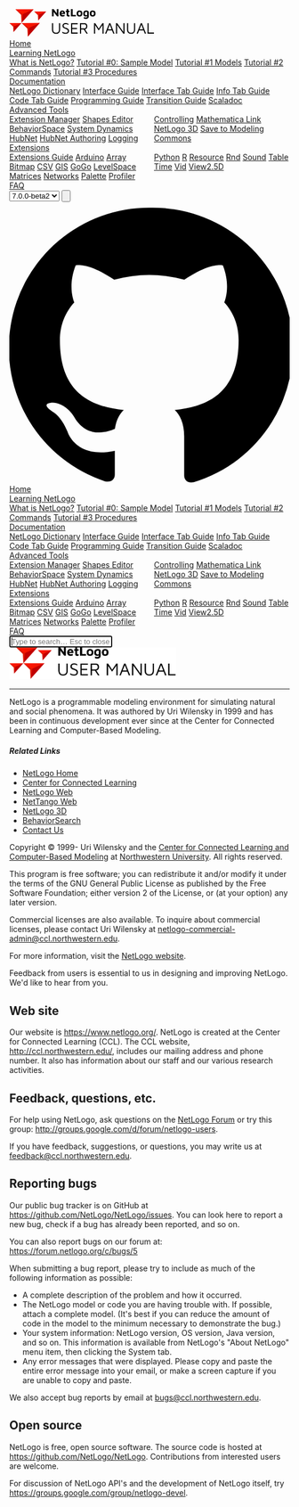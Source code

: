 <!DOCTYPE html>
<html lang="en">
	<head>
		<script src="script.js" type="module"></script>
		<meta charset="UTF-8" />
        <meta http-equiv="Content-Type" content="text/html; charset=UTF-8"/>
        <meta name="viewport" content="width=device-width, initial-scale=1">
		<title>NetLogo 7.0.0-beta2 — User Manual</title>
		<link rel="stylesheet" href="netlogo.css" type="text/css" />
		<link rel="icon" type="image/png" href="favicon/favicon-96x96.png" sizes="96x96" />
		<link rel="icon" type="image/svg+xml" href="favicon/favicon.svg" />
		<link rel="shortcut icon" href="favicon/favicon.ico" />
		<link rel="apple-touch-icon" sizes="180x180" href="favicon/apple-touch-icon.png" />
		<meta name="apple-mobile-web-app-title" content="Docs" />
		<link rel="manifest" href="favicon/site.webmanifest" />
	<body>
	<!------------  NAV  ------------>
<nav class="navbar">
	<input id="menu-toggle" type="checkbox" hidden />
	<div class="navbar__row">
		<div class="navbar__anchor">
			<label class="hamburger" for="menu-toggle"> <span></span><span></span><span></span> </label>
			<a href="/" class="navbar__brand"
				><svg width="261" height="50" viewBox="0 0 261 50" fill="none" xmlns="http://www.w3.org/2000/svg">
					<path
						d="M76.6661 13V-0.340001H79.4261L86.2861 8.9L85.3261 10.9V-0.340001H88.3061V13H85.8661L78.8861 3.88L79.6461 2.42V13H76.6661ZM95.6188 13.3C94.6054 13.3 93.7054 13.0933 92.9188 12.68C92.1454 12.2533 91.5388 11.6533 91.0988 10.88C90.6721 10.0933 90.4588 9.16 90.4588 8.08C90.4588 6.32 90.8921 4.96 91.7588 4C92.6388 3.02667 93.8921 2.54 95.5188 2.54C96.6388 2.54 97.5388 2.78 98.2188 3.26C98.9121 3.74 99.4188 4.44 99.7388 5.36C100.059 6.28 100.212 7.4 100.199 8.72H92.4988L92.1788 6.82H97.7388L97.2988 7.76C97.2854 6.68 97.1321 5.92 96.8388 5.48C96.5454 5.04 96.0654 4.82 95.3988 4.82C95.0254 4.82 94.6854 4.91333 94.3788 5.1C94.0854 5.28667 93.8521 5.6 93.6788 6.04C93.5188 6.46667 93.4388 7.06 93.4388 7.82C93.4388 8.78 93.6654 9.52 94.1188 10.04C94.5854 10.56 95.3254 10.82 96.3388 10.82C96.7121 10.82 97.0788 10.78 97.4388 10.7C97.8121 10.6067 98.1588 10.5 98.4788 10.38C98.7988 10.26 99.0721 10.1533 99.2988 10.06V12.62C98.8188 12.82 98.2788 12.98 97.6788 13.1C97.0921 13.2333 96.4054 13.3 95.6188 13.3ZM106.409 13.4C105.236 13.4 104.363 13.1267 103.789 12.58C103.216 12.02 102.929 11.2333 102.929 10.22V5.16H101.449V2.88H102.929V0.0999992H106.049V2.88H108.269V5.16H106.049V9.84C106.049 10.1867 106.123 10.4467 106.269 10.62C106.416 10.78 106.663 10.86 107.009 10.86C107.209 10.86 107.429 10.82 107.669 10.74C107.909 10.66 108.109 10.56 108.269 10.44V13C107.989 13.1467 107.683 13.2467 107.349 13.3C107.029 13.3667 106.716 13.4 106.409 13.4ZM110.631 13V-0.340001H113.871V10.46H119.671V13H110.631ZM126.185 13.3C124.478 13.3 123.191 12.8467 122.325 11.94C121.471 11.02 121.045 9.67333 121.045 7.9C121.045 5.99333 121.478 4.62667 122.345 3.8C123.225 2.96 124.505 2.54 126.185 2.54C127.318 2.54 128.265 2.73333 129.025 3.12C129.798 3.49333 130.378 4.07333 130.765 4.86C131.165 5.64667 131.365 6.66 131.365 7.9C131.365 9.67333 130.918 11.02 130.025 11.94C129.131 12.8467 127.851 13.3 126.185 13.3ZM126.185 10.92C126.678 10.92 127.085 10.8067 127.405 10.58C127.738 10.34 127.985 10 128.145 9.56C128.318 9.10667 128.405 8.55333 128.405 7.9C128.405 7.15333 128.318 6.56667 128.145 6.14C127.985 5.7 127.738 5.38667 127.405 5.2C127.071 5 126.665 4.9 126.185 4.9C125.678 4.9 125.265 5 124.945 5.2C124.625 5.4 124.385 5.72 124.225 6.16C124.078 6.58667 124.005 7.16667 124.005 7.9C124.005 8.91333 124.178 9.67333 124.525 10.18C124.885 10.6733 125.438 10.92 126.185 10.92ZM137.302 13.3C136.382 13.2467 135.588 13.0333 134.922 12.66C134.268 12.2867 133.755 11.74 133.382 11.02C133.022 10.2867 132.842 9.36667 132.842 8.26C132.842 7.14 132.982 6.21333 133.262 5.48C133.542 4.73333 133.928 4.15333 134.422 3.74C134.928 3.32667 135.535 3.03333 136.242 2.86C136.948 2.68667 137.735 2.6 138.602 2.6C139.442 2.6 140.175 2.70667 140.802 2.92C141.428 3.13333 141.915 3.44 142.262 3.84C142.608 4.24 142.782 4.73333 142.782 5.32V13.12C142.782 13.8267 142.668 14.4467 142.442 14.98C142.215 15.5267 141.875 15.98 141.422 16.34C140.982 16.7133 140.442 16.9933 139.802 17.18C139.175 17.3667 138.448 17.46 137.622 17.46C136.728 17.46 135.962 17.3933 135.322 17.26C134.695 17.14 134.215 16.9867 133.882 16.8V14.18C134.082 14.26 134.375 14.3667 134.762 14.5C135.148 14.6333 135.582 14.74 136.062 14.82C136.542 14.9133 137.022 14.96 137.502 14.96C138.128 14.96 138.608 14.8733 138.942 14.7C139.288 14.5267 139.528 14.2933 139.662 14C139.795 13.7067 139.862 13.3733 139.862 13V11.36L140.442 11.78C140.228 12.0867 139.975 12.3533 139.682 12.58C139.388 12.8067 139.042 12.98 138.642 13.1C138.255 13.2333 137.808 13.3 137.302 13.3ZM138.062 11.06C138.408 11.06 138.728 11.0267 139.022 10.96C139.315 10.88 139.595 10.7667 139.862 10.62V5.98C139.862 5.7 139.782 5.48667 139.622 5.34C139.462 5.19333 139.262 5.09333 139.022 5.04C138.782 4.98667 138.528 4.96 138.262 4.96C137.648 4.96 137.162 5.09333 136.802 5.36C136.455 5.62667 136.202 6 136.042 6.48C135.895 6.94667 135.822 7.48 135.822 8.08C135.822 9 136.028 9.72667 136.442 10.26C136.855 10.7933 137.395 11.06 138.062 11.06ZM149.837 13.3C148.13 13.3 146.844 12.8467 145.977 11.94C145.124 11.02 144.697 9.67333 144.697 7.9C144.697 5.99333 145.13 4.62667 145.997 3.8C146.877 2.96 148.157 2.54 149.837 2.54C150.97 2.54 151.917 2.73333 152.677 3.12C153.45 3.49333 154.03 4.07333 154.417 4.86C154.817 5.64667 155.017 6.66 155.017 7.9C155.017 9.67333 154.57 11.02 153.677 11.94C152.784 12.8467 151.504 13.3 149.837 13.3ZM149.837 10.92C150.33 10.92 150.737 10.8067 151.057 10.58C151.39 10.34 151.637 10 151.797 9.56C151.97 9.10667 152.057 8.55333 152.057 7.9C152.057 7.15333 151.97 6.56667 151.797 6.14C151.637 5.7 151.39 5.38667 151.057 5.2C150.724 5 150.317 4.9 149.837 4.9C149.33 4.9 148.917 5 148.597 5.2C148.277 5.4 148.037 5.72 147.877 6.16C147.73 6.58667 147.657 7.16667 147.657 7.9C147.657 8.91333 147.83 9.67333 148.177 10.18C148.537 10.6733 149.09 10.92 149.837 10.92Z"
						fill="black"
					/>
					<path
						d="M83.9923 44.28C81.6776 44.28 79.8763 43.5987 78.5883 42.236C77.319 40.8733 76.6843 38.9227 76.6843 36.384V25.324H78.7003V36.496C78.7003 38.4933 79.1483 39.9773 80.0443 40.948C80.9403 41.9 82.2563 42.376 83.9923 42.376C85.7283 42.376 87.0536 41.9 87.9683 40.948C88.883 39.9773 89.3403 38.4933 89.3403 36.496V25.324H91.3003V36.384C91.3003 38.0827 91.011 39.52 90.4323 40.696C89.8536 41.872 89.023 42.768 87.9403 43.384C86.8576 43.9813 85.5416 44.28 83.9923 44.28ZM101.083 44.28C100.15 44.28 99.3564 44.2147 98.703 44.084C98.0497 43.9533 97.4617 43.7667 96.939 43.524C96.4163 43.2813 95.847 43.0013 95.231 42.684V40.5C95.8283 41.004 96.631 41.452 97.639 41.844C98.647 42.236 99.823 42.432 101.167 42.432C102.586 42.432 103.612 42.1333 104.247 41.536C104.9 40.92 105.227 40.1453 105.227 39.212C105.227 38.428 105.012 37.8027 104.583 37.336C104.154 36.8507 103.603 36.4587 102.931 36.16C102.259 35.8427 101.55 35.544 100.803 35.264C100.168 35.04 99.5337 34.8067 98.899 34.564C98.283 34.3027 97.723 33.9853 97.219 33.612C96.715 33.22 96.3137 32.7253 96.015 32.128C95.7163 31.512 95.567 30.7467 95.567 29.832C95.567 29.328 95.6603 28.796 95.847 28.236C96.0523 27.676 96.3697 27.1533 96.799 26.668C97.247 26.1827 97.835 25.7907 98.563 25.492C99.3097 25.1933 100.215 25.044 101.279 25.044C102.007 25.044 102.623 25.1 103.127 25.212C103.65 25.3053 104.144 25.4547 104.611 25.66C105.078 25.8467 105.6 26.08 106.179 26.36V28.432C105.694 28.152 105.227 27.9 104.779 27.676C104.35 27.4333 103.864 27.2467 103.323 27.116C102.8 26.9667 102.156 26.892 101.391 26.892C100.476 26.892 99.739 27.0227 99.179 27.284C98.6377 27.5453 98.2363 27.8907 97.975 28.32C97.7323 28.7493 97.611 29.2067 97.611 29.692C97.611 30.4573 97.779 31.064 98.115 31.512C98.4697 31.96 98.955 32.3333 99.571 32.632C100.206 32.912 100.934 33.192 101.755 33.472C102.408 33.696 103.062 33.948 103.715 34.228C104.368 34.4893 104.956 34.8253 105.479 35.236C106.02 35.628 106.45 36.132 106.767 36.748C107.103 37.3453 107.271 38.092 107.271 38.988C107.271 39.828 107.084 40.6587 106.711 41.48C106.338 42.2827 105.703 42.9547 104.807 43.496C103.911 44.0187 102.67 44.28 101.083 44.28ZM111.042 44V25.324H122.83V27.228H113.058V33.668H121.654V35.628H113.058V42.096H122.83V44H111.042ZM127.032 44V25.324H134.704C136.533 25.324 137.905 25.7813 138.82 26.696C139.753 27.6107 140.22 28.964 140.22 30.756C140.22 31.8387 139.996 32.8 139.548 33.64C139.1 34.48 138.474 35.1427 137.672 35.628C136.869 36.1133 135.926 36.356 134.844 36.356L135.684 35.796L141.06 44H138.68L133.136 35.432L134.144 36.468H129.048V44H127.032ZM129.048 34.564H133.78C135.329 34.564 136.449 34.256 137.14 33.64C137.849 33.0053 138.204 32.0907 138.204 30.896C138.204 29.776 137.942 28.8893 137.42 28.236C136.897 27.564 135.917 27.228 134.48 27.228H129.048V34.564ZM152.257 44V25.324H154.441L161.357 35.936L159.985 36.244L167.293 25.324H169.477V44H167.461V27.34H168.357L160.657 38.148L153.545 27.564L154.273 26.528V44H152.257ZM172.141 44L179.589 25.324H181.605L189.025 44H186.869L180.401 27.2L180.821 27.144L174.325 44H172.141ZM175.417 38.176L176.285 36.244H185.441L185.581 38.176H175.417ZM191.674 44V25.324H193.97L205.618 41.76L205.114 42.544V25.324H207.13V44H204.862L192.766 26.948L193.69 26.08V44H191.674ZM218.909 44.28C216.594 44.28 214.793 43.5987 213.505 42.236C212.235 40.8733 211.601 38.9227 211.601 36.384V25.324H213.617V36.496C213.617 38.4933 214.065 39.9773 214.961 40.948C215.857 41.9 217.173 42.376 218.909 42.376C220.645 42.376 221.97 41.9 222.885 40.948C223.799 39.9773 224.257 38.4933 224.257 36.496V25.324H226.217V36.384C226.217 38.0827 225.927 39.52 225.349 40.696C224.77 41.872 223.939 42.768 222.857 43.384C221.774 43.9813 220.458 44.28 218.909 44.28ZM228.887 44L236.335 25.324H238.351L245.771 44H243.615L237.147 27.2L237.567 27.144L231.071 44H228.887ZM232.163 38.176L233.031 36.244H242.187L242.327 38.176H232.163ZM248.419 44V25.324H250.435V42.04H259.983V44H248.419Z"
						fill="black"
					/>
					<g clip-path="url(#clip0_1_80)">
						<g clip-path="url(#paint0_angular_1_80_clip_path)" data-figma-skip-parse="true">
							<g transform="matrix(0.0191234 -0.00861445 0.00861444 0.0191234 24.5732 8.78025)">
								<foreignObject x="-1071.43" y="-1071.43" width="2142.86" height="2142.86"
									><div
										xmlns="http://www.w3.org/1999/xhtml"
										style="
											background: conic-gradient(
												from 90deg,
												rgba(200, 2, 0, 1) 0deg,
												rgba(195, 0, 0, 1) 0.0794891deg,
												rgba(191, 0, 0, 1) 116.448deg,
												rgba(223, 24, 0, 1) 127.48deg,
												rgba(223, 24, 0, 1) 235.378deg,
												rgba(255, 22, 0, 1) 240.998deg,
												rgba(243, 21, 0, 1) 359.438deg,
												rgba(200, 2, 0, 1) 360deg
											);
											height: 100%;
											width: 100%;
											opacity: 1;
										"
									></div
								></foreignObject>
							</g>
						</g>
						<path
							d="M43.6966 0.165806L10.8397 0.178574L21.1584 10.3186L21.9154 24.7658L43.6966 0.165806Z"
							data-figma-gradient-fill="{&#34;type&#34;:&#34;GRADIENT_ANGULAR&#34;,&#34;stops&#34;:[{&#34;color&#34;:{&#34;r&#34;:0.76470589637756348,&#34;g&#34;:0.0,&#34;b&#34;:0.0,&#34;a&#34;:1.0},&#34;position&#34;:0.00022080302005633712},{&#34;color&#34;:{&#34;r&#34;:0.75082629919052124,&#34;g&#34;:0.0,&#34;b&#34;:0.0,&#34;a&#34;:1.0},&#34;position&#34;:0.32346612215042114},{&#34;color&#34;:{&#34;r&#34;:0.87450981140136719,&#34;g&#34;:0.094117648899555206,&#34;b&#34;:0.0,&#34;a&#34;:1.0},&#34;position&#34;:0.35411190986633301},{&#34;color&#34;:{&#34;r&#34;:0.87450981140136719,&#34;g&#34;:0.094117648899555206,&#34;b&#34;:0.0,&#34;a&#34;:1.0},&#34;position&#34;:0.65382820367813110},{&#34;color&#34;:{&#34;r&#34;:1.0,&#34;g&#34;:0.086419761180877686,&#34;b&#34;:0.0,&#34;a&#34;:1.0},&#34;position&#34;:0.66943931579589844},{&#34;color&#34;:{&#34;r&#34;:0.95294117927551270,&#34;g&#34;:0.082352943718433380,&#34;b&#34;:0.0,&#34;a&#34;:1.0},&#34;position&#34;:0.99844002723693848}],&#34;stopsVar&#34;:[{&#34;color&#34;:{&#34;r&#34;:0.76470589637756348,&#34;g&#34;:0.0,&#34;b&#34;:0.0,&#34;a&#34;:1.0},&#34;position&#34;:0.00022080302005633712},{&#34;color&#34;:{&#34;r&#34;:0.75082629919052124,&#34;g&#34;:0.0,&#34;b&#34;:0.0,&#34;a&#34;:1.0},&#34;position&#34;:0.32346612215042114},{&#34;color&#34;:{&#34;r&#34;:0.87450981140136719,&#34;g&#34;:0.094117648899555206,&#34;b&#34;:0.0,&#34;a&#34;:1.0},&#34;position&#34;:0.35411190986633301},{&#34;color&#34;:{&#34;r&#34;:0.87450981140136719,&#34;g&#34;:0.094117648899555206,&#34;b&#34;:0.0,&#34;a&#34;:1.0},&#34;position&#34;:0.65382820367813110},{&#34;color&#34;:{&#34;r&#34;:1.0,&#34;g&#34;:0.086419761180877686,&#34;b&#34;:0.0,&#34;a&#34;:1.0},&#34;position&#34;:0.66943931579589844},{&#34;color&#34;:{&#34;r&#34;:0.95294117927551270,&#34;g&#34;:0.082352943718433380,&#34;b&#34;:0.0,&#34;a&#34;:1.0},&#34;position&#34;:0.99844002723693848}],&#34;transform&#34;:{&#34;m00&#34;:38.246723175048828,&#34;m01&#34;:17.228889465332031,&#34;m02&#34;:-3.1645612716674805,&#34;m10&#34;:-17.228891372680664,&#34;m11&#34;:38.246719360351562,&#34;m12&#34;:-1.7286592721939087},&#34;opacity&#34;:1.0,&#34;blendMode&#34;:&#34;NORMAL&#34;,&#34;visible&#34;:true}"
						/>
					</g>
					<g clip-path="url(#clip1_1_80)">
						<g clip-path="url(#paint1_angular_1_80_clip_path)" data-figma-skip-parse="true">
							<g transform="matrix(0.0191234 -0.00861445 0.00861444 0.0191234 35.8408 33.4802)">
								<foreignObject x="-1071.43" y="-1071.43" width="2142.86" height="2142.86"
									><div
										xmlns="http://www.w3.org/1999/xhtml"
										style="
											background: conic-gradient(
												from 90deg,
												rgba(200, 2, 0, 1) 0deg,
												rgba(195, 0, 0, 1) 0.0794891deg,
												rgba(191, 0, 0, 1) 116.448deg,
												rgba(223, 24, 0, 1) 127.48deg,
												rgba(223, 24, 0, 1) 235.378deg,
												rgba(255, 22, 0, 1) 240.998deg,
												rgba(243, 21, 0, 1) 359.438deg,
												rgba(200, 2, 0, 1) 360deg
											);
											height: 100%;
											width: 100%;
											opacity: 1;
										"
									></div
								></foreignObject>
							</g>
						</g>
						<path
							d="M54.9642 24.8658L22.1072 24.8785L32.4259 35.0185L33.183 49.4657L54.9642 24.8658Z"
							data-figma-gradient-fill="{&#34;type&#34;:&#34;GRADIENT_ANGULAR&#34;,&#34;stops&#34;:[{&#34;color&#34;:{&#34;r&#34;:0.76470589637756348,&#34;g&#34;:0.0,&#34;b&#34;:0.0,&#34;a&#34;:1.0},&#34;position&#34;:0.00022080302005633712},{&#34;color&#34;:{&#34;r&#34;:0.75082629919052124,&#34;g&#34;:0.0,&#34;b&#34;:0.0,&#34;a&#34;:1.0},&#34;position&#34;:0.32346612215042114},{&#34;color&#34;:{&#34;r&#34;:0.87450981140136719,&#34;g&#34;:0.094117648899555206,&#34;b&#34;:0.0,&#34;a&#34;:1.0},&#34;position&#34;:0.35411190986633301},{&#34;color&#34;:{&#34;r&#34;:0.87450981140136719,&#34;g&#34;:0.094117648899555206,&#34;b&#34;:0.0,&#34;a&#34;:1.0},&#34;position&#34;:0.65382820367813110},{&#34;color&#34;:{&#34;r&#34;:1.0,&#34;g&#34;:0.086419761180877686,&#34;b&#34;:0.0,&#34;a&#34;:1.0},&#34;position&#34;:0.66943931579589844},{&#34;color&#34;:{&#34;r&#34;:0.95294117927551270,&#34;g&#34;:0.082352943718433380,&#34;b&#34;:0.0,&#34;a&#34;:1.0},&#34;position&#34;:0.99844002723693848}],&#34;stopsVar&#34;:[{&#34;color&#34;:{&#34;r&#34;:0.76470589637756348,&#34;g&#34;:0.0,&#34;b&#34;:0.0,&#34;a&#34;:1.0},&#34;position&#34;:0.00022080302005633712},{&#34;color&#34;:{&#34;r&#34;:0.75082629919052124,&#34;g&#34;:0.0,&#34;b&#34;:0.0,&#34;a&#34;:1.0},&#34;position&#34;:0.32346612215042114},{&#34;color&#34;:{&#34;r&#34;:0.87450981140136719,&#34;g&#34;:0.094117648899555206,&#34;b&#34;:0.0,&#34;a&#34;:1.0},&#34;position&#34;:0.35411190986633301},{&#34;color&#34;:{&#34;r&#34;:0.87450981140136719,&#34;g&#34;:0.094117648899555206,&#34;b&#34;:0.0,&#34;a&#34;:1.0},&#34;position&#34;:0.65382820367813110},{&#34;color&#34;:{&#34;r&#34;:1.0,&#34;g&#34;:0.086419761180877686,&#34;b&#34;:0.0,&#34;a&#34;:1.0},&#34;position&#34;:0.66943931579589844},{&#34;color&#34;:{&#34;r&#34;:0.95294117927551270,&#34;g&#34;:0.082352943718433380,&#34;b&#34;:0.0,&#34;a&#34;:1.0},&#34;position&#34;:0.99844002723693848}],&#34;transform&#34;:{&#34;m00&#34;:38.246723175048828,&#34;m01&#34;:17.228889465332031,&#34;m02&#34;:8.1030168533325195,&#34;m10&#34;:-17.228891372680664,&#34;m11&#34;:38.246719360351562,&#34;m12&#34;:22.971292495727539},&#34;opacity&#34;:1.0,&#34;blendMode&#34;:&#34;NORMAL&#34;,&#34;visible&#34;:true}"
						/>
					</g>
					<g clip-path="url(#clip2_1_80)">
						<g clip-path="url(#paint2_angular_1_80_clip_path)" data-figma-skip-parse="true">
							<g transform="matrix(0.012641 -0.00569436 0.00569436 0.012641 9.15805 30.5895)">
								<foreignObject x="-1071.43" y="-1071.43" width="2142.86" height="2142.86"
									><div
										xmlns="http://www.w3.org/1999/xhtml"
										style="
											background: conic-gradient(
												from 90deg,
												rgba(200, 2, 0, 1) 0deg,
												rgba(195, 0, 0, 1) 0.0794891deg,
												rgba(191, 0, 0, 1) 116.448deg,
												rgba(223, 24, 0, 1) 127.48deg,
												rgba(223, 24, 0, 1) 235.378deg,
												rgba(255, 22, 0, 1) 240.998deg,
												rgba(243, 21, 0, 1) 359.438deg,
												rgba(200, 2, 0, 1) 360deg
											);
											height: 100%;
											width: 100%;
											opacity: 1;
										"
									></div
								></foreignObject>
							</g>
						</g>
						<path
							d="M21.7991 24.8951L0.0798187 24.9035L6.90073 31.6063L7.40114 41.1563L21.7991 24.8951Z"
							data-figma-gradient-fill="{&#34;type&#34;:&#34;GRADIENT_ANGULAR&#34;,&#34;stops&#34;:[{&#34;color&#34;:{&#34;r&#34;:0.76470589637756348,&#34;g&#34;:0.0,&#34;b&#34;:0.0,&#34;a&#34;:1.0},&#34;position&#34;:0.00022080302005633712},{&#34;color&#34;:{&#34;r&#34;:0.75082629919052124,&#34;g&#34;:0.0,&#34;b&#34;:0.0,&#34;a&#34;:1.0},&#34;position&#34;:0.32346612215042114},{&#34;color&#34;:{&#34;r&#34;:0.87450981140136719,&#34;g&#34;:0.094117648899555206,&#34;b&#34;:0.0,&#34;a&#34;:1.0},&#34;position&#34;:0.35411190986633301},{&#34;color&#34;:{&#34;r&#34;:0.87450981140136719,&#34;g&#34;:0.094117648899555206,&#34;b&#34;:0.0,&#34;a&#34;:1.0},&#34;position&#34;:0.65382820367813110},{&#34;color&#34;:{&#34;r&#34;:1.0,&#34;g&#34;:0.086419761180877686,&#34;b&#34;:0.0,&#34;a&#34;:1.0},&#34;position&#34;:0.66943931579589844},{&#34;color&#34;:{&#34;r&#34;:0.95294117927551270,&#34;g&#34;:0.082352943718433380,&#34;b&#34;:0.0,&#34;a&#34;:1.0},&#34;position&#34;:0.99844002723693848}],&#34;stopsVar&#34;:[{&#34;color&#34;:{&#34;r&#34;:0.76470589637756348,&#34;g&#34;:0.0,&#34;b&#34;:0.0,&#34;a&#34;:1.0},&#34;position&#34;:0.00022080302005633712},{&#34;color&#34;:{&#34;r&#34;:0.75082629919052124,&#34;g&#34;:0.0,&#34;b&#34;:0.0,&#34;a&#34;:1.0},&#34;position&#34;:0.32346612215042114},{&#34;color&#34;:{&#34;r&#34;:0.87450981140136719,&#34;g&#34;:0.094117648899555206,&#34;b&#34;:0.0,&#34;a&#34;:1.0},&#34;position&#34;:0.35411190986633301},{&#34;color&#34;:{&#34;r&#34;:0.87450981140136719,&#34;g&#34;:0.094117648899555206,&#34;b&#34;:0.0,&#34;a&#34;:1.0},&#34;position&#34;:0.65382820367813110},{&#34;color&#34;:{&#34;r&#34;:1.0,&#34;g&#34;:0.086419761180877686,&#34;b&#34;:0.0,&#34;a&#34;:1.0},&#34;position&#34;:0.66943931579589844},{&#34;color&#34;:{&#34;r&#34;:0.95294117927551270,&#34;g&#34;:0.082352943718433380,&#34;b&#34;:0.0,&#34;a&#34;:1.0},&#34;position&#34;:0.99844002723693848}],&#34;transform&#34;:{&#34;m00&#34;:25.282018661499023,&#34;m01&#34;:11.388715744018555,&#34;m02&#34;:-9.1773138046264648,&#34;m10&#34;:-11.388717651367188,&#34;m11&#34;:25.282012939453125,&#34;m12&#34;:23.6428222656250},&#34;opacity&#34;:1.0,&#34;blendMode&#34;:&#34;NORMAL&#34;,&#34;visible&#34;:true}"
						/>
					</g>
					<g clip-path="url(#clip3_1_80)">
						<g clip-path="url(#paint3_angular_1_80_clip_path)" data-figma-skip-parse="true">
							<g transform="matrix(0.012641 -0.00569436 0.00569436 0.012641 53.6131 9.85192)">
								<foreignObject x="-1071.43" y="-1071.43" width="2142.86" height="2142.86"
									><div
										xmlns="http://www.w3.org/1999/xhtml"
										style="
											background: conic-gradient(
												from 90deg,
												rgba(200, 2, 0, 1) 0deg,
												rgba(195, 0, 0, 1) 0.0794891deg,
												rgba(191, 0, 0, 1) 116.448deg,
												rgba(223, 24, 0, 1) 127.48deg,
												rgba(223, 24, 0, 1) 235.378deg,
												rgba(255, 22, 0, 1) 240.998deg,
												rgba(243, 21, 0, 1) 359.438deg,
												rgba(200, 2, 0, 1) 360deg
											);
											height: 100%;
											width: 100%;
											opacity: 1;
										"
									></div
								></foreignObject>
							</g>
						</g>
						<path
							d="M66.2541 4.15756L44.5349 4.166L51.3558 10.8688L51.8562 20.4187L66.2541 4.15756Z"
							data-figma-gradient-fill="{&#34;type&#34;:&#34;GRADIENT_ANGULAR&#34;,&#34;stops&#34;:[{&#34;color&#34;:{&#34;r&#34;:0.76470589637756348,&#34;g&#34;:0.0,&#34;b&#34;:0.0,&#34;a&#34;:1.0},&#34;position&#34;:0.00022080302005633712},{&#34;color&#34;:{&#34;r&#34;:0.75082629919052124,&#34;g&#34;:0.0,&#34;b&#34;:0.0,&#34;a&#34;:1.0},&#34;position&#34;:0.32346612215042114},{&#34;color&#34;:{&#34;r&#34;:0.87450981140136719,&#34;g&#34;:0.094117648899555206,&#34;b&#34;:0.0,&#34;a&#34;:1.0},&#34;position&#34;:0.35411190986633301},{&#34;color&#34;:{&#34;r&#34;:0.87450981140136719,&#34;g&#34;:0.094117648899555206,&#34;b&#34;:0.0,&#34;a&#34;:1.0},&#34;position&#34;:0.65382820367813110},{&#34;color&#34;:{&#34;r&#34;:1.0,&#34;g&#34;:0.086419761180877686,&#34;b&#34;:0.0,&#34;a&#34;:1.0},&#34;position&#34;:0.66943931579589844},{&#34;color&#34;:{&#34;r&#34;:0.95294117927551270,&#34;g&#34;:0.082352943718433380,&#34;b&#34;:0.0,&#34;a&#34;:1.0},&#34;position&#34;:0.99844002723693848}],&#34;stopsVar&#34;:[{&#34;color&#34;:{&#34;r&#34;:0.76470589637756348,&#34;g&#34;:0.0,&#34;b&#34;:0.0,&#34;a&#34;:1.0},&#34;position&#34;:0.00022080302005633712},{&#34;color&#34;:{&#34;r&#34;:0.75082629919052124,&#34;g&#34;:0.0,&#34;b&#34;:0.0,&#34;a&#34;:1.0},&#34;position&#34;:0.32346612215042114},{&#34;color&#34;:{&#34;r&#34;:0.87450981140136719,&#34;g&#34;:0.094117648899555206,&#34;b&#34;:0.0,&#34;a&#34;:1.0},&#34;position&#34;:0.35411190986633301},{&#34;color&#34;:{&#34;r&#34;:0.87450981140136719,&#34;g&#34;:0.094117648899555206,&#34;b&#34;:0.0,&#34;a&#34;:1.0},&#34;position&#34;:0.65382820367813110},{&#34;color&#34;:{&#34;r&#34;:1.0,&#34;g&#34;:0.086419761180877686,&#34;b&#34;:0.0,&#34;a&#34;:1.0},&#34;position&#34;:0.66943931579589844},{&#34;color&#34;:{&#34;r&#34;:0.95294117927551270,&#34;g&#34;:0.082352943718433380,&#34;b&#34;:0.0,&#34;a&#34;:1.0},&#34;position&#34;:0.99844002723693848}],&#34;transform&#34;:{&#34;m00&#34;:25.282016754150391,&#34;m01&#34;:11.388714790344238,&#34;m02&#34;:35.277732849121094,&#34;m10&#34;:-11.388716697692871,&#34;m11&#34;:25.282012939453125,&#34;m12&#34;:2.9052729606628418},&#34;opacity&#34;:1.0,&#34;blendMode&#34;:&#34;NORMAL&#34;,&#34;visible&#34;:true}"
						/>
					</g>
					<defs>
						<clipPath id="paint0_angular_1_80_clip_path">
							<path d="M43.6966 0.165806L10.8397 0.178574L21.1584 10.3186L21.9154 24.7658L43.6966 0.165806Z" />
						</clipPath>
						<clipPath id="paint1_angular_1_80_clip_path">
							<path d="M54.9642 24.8658L22.1072 24.8785L32.4259 35.0185L33.183 49.4657L54.9642 24.8658Z" />
						</clipPath>
						<clipPath id="paint2_angular_1_80_clip_path">
							<path d="M21.7991 24.8951L0.0798187 24.9035L6.90073 31.6063L7.40114 41.1563L21.7991 24.8951Z" />
						</clipPath>
						<clipPath id="paint3_angular_1_80_clip_path">
							<path d="M66.2541 4.15756L44.5349 4.166L51.3558 10.8688L51.8562 20.4187L66.2541 4.15756Z" />
						</clipPath>
						<clipPath id="clip0_1_80">
							<rect width="36" height="36" fill="white" transform="translate(6.23242 -2.69995) rotate(-24.25)" />
						</clipPath>
						<clipPath id="clip1_1_80">
							<rect width="36" height="36" fill="white" transform="translate(17.5 22) rotate(-24.25)" />
						</clipPath>
						<clipPath id="clip2_1_80">
							<rect width="24" height="24" fill="white" transform="translate(-3.10001 22.95) rotate(-24.25)" />
						</clipPath>
						<clipPath id="clip3_1_80">
							<rect width="20" height="20" fill="white" transform="translate(44 3.21437) rotate(-24.25)" />
						</clipPath>
					</defs>
				</svg>
			</a>
		</div>
		<div class="visible-lg">
		<div class="navbar__links">
	<!-- Intro -->
	<div class="navbar__item">
		<a href="/docs/">Home</a>
	</div>
	<!-- Learning -->
	<div class="navbar__item">
		<a href="whatis.html">Learning NetLogo</a>
		<div class="dropdown__menu">
			<a href="whatis.html">What is NetLogo?</a>
			<a href="sample.html">Tutorial #0: Sample Model</a>
			<a href="tutorial1.html">Tutorial #1 Models</a>
			<a href="tutorial2.html">Tutorial #2 Commands</a>
			<a href="tutorial3.html">Tutorial #3 Procedures</a>
		</div>
	</div>
	<!-- Reference -->
	<div class="navbar__item">
		<a href="interface.html">Documentation</a>
		<div class="dropdown__menu">
			<a href="dictionary.html">NetLogo Dictionary</a>
			<a href="interface.html">Interface Guide</a>
			<a href="interfacetab.html">Interface Tab Guide</a>
			<a href="infotab.html">Info Tab Guide</a>
			<a href="codetab.html">Code Tab Guide</a>
			<a href="programming.html">Programming Guide</a>
			<a href="transition.html">Transition Guide</a>
			<a href="scaladoc">Scaladoc</a>
		</div>
	</div>
	<!-- Features -->
	<div class="navbar__item">
		<a href="extension-manager.html">Advanced Tools</a>
		<div class="dropdown__menu" style="column-count: 2; column-gap: 1rem; row-gap: 0.5rem">
			<a href="extension-manager.html">Extension Manager</a>
			<a href="shapes.html">Shapes Editor</a>
			<a href="behaviorspace.html">BehaviorSpace</a>
			<a href="systemdynamics.html">System Dynamics</a>
			<a href="hubnet.html">HubNet</a>
			<a href="hubnet-authoring.html">HubNet Authoring</a>
			<a href="logging.html">Logging</a>
			<a href="controlling.html">Controlling</a>
			<a href="mathematica.html">Mathematica Link</a>
			<a href="3d.html">NetLogo 3D</a>
			<a href="modelingcommons.html">Save to Modeling Commons</a>
		</div>
	</div>
	<!-- Extensions -->
	<div class="navbar__item">
		<a href="extensions.html">Extensions</a>
		<div class="dropdown__menu" style="column-count: 2; column-gap: 1rem; row-gap: 0.5rem">
			<a href="extensions.html">Extensions Guide</a>
			<a href="arduino.html">Arduino</a>
			<a href="array.html">Array</a>
			<a href="bitmap.html">Bitmap</a>
			<a href="csv.html">CSV</a>
			<a href="gis.html">GIS</a>
			<a href="gogo.html">GoGo</a>
			<a href="ls.html">LevelSpace</a>
			<a href="matrix.html">Matrices</a>
			<a href="nw.html">Networks</a>
			<a href="palette.html">Palette</a>
			<a href="profiler.html">Profiler</a>
			<a href="py.html">Python</a>
			<a href="r.html">R</a>
			<a href="resource.html">Resource</a>
			<a href="rnd.html">Rnd</a>
			<a href="sound.html">Sound</a>
			<a href="table.html">Table</a>
			<a href="time.html">Time</a>
			<a href="vid.html">Vid</a>
			<a href="view2.5d.html">View2.5D</a>
		</div>
	</div>
	<!-- FAQ -->
	<div class="navbar__item"><a href="faq.html">FAQ</a></div>
</div>
		</div>
		<div class="navbar__actions">
			<!-- Version / Actions -->
			<select id="version-select" class="version-select" aria-label="Select version">
				<option selected value="this">7.0.0-beta2</option>
				<option value="https://ccl.northwestern.edu/netlogo/6.4.0/docs/">6.4</option>
				<option value="https://ccl.northwestern.edu/netlogo/6.3.0/docs/">6.3.0</option>
				<option value="https://ccl.northwestern.edu/netlogo/6.2.2/docs/">6.2.2</option>
				<option value="https://ccl.northwestern.edu/netlogo/6.1.1/docs/">6.1.1</option>
				<option value="https://ccl.northwestern.edu/netlogo/6.0.4/docs/">6.0.4</option>
				<option value="https://ccl.northwestern.edu/netlogo/6.0-BETA1/docs/">6.0beta</option>
				<option value="https://ccl.northwestern.edu/netlogo/5.3.1/docs/">5.3.1</option>
				<option value="https://ccl.northwestern.edu/netlogo/5.2.1/docs/">5.2.1</option>
				<option value="https://ccl.northwestern.edu/netlogo/5.1.0/docs/">5.1.0</option>
				<option value="https://ccl.northwestern.edu/netlogo/5.0/docs/">5.0</option>
				<option value="https://ccl.northwestern.edu/netlogo/4.1/docs/">4.1</option>
				<option value="https://ccl.northwestern.edu/netlogo/4.0/docs/">4.0</option>
				<option value="https://ccl.northwestern.edu/netlogo/3.1/docs/">3.1</option>
				<option value="https://ccl.northwestern.edu/netlogo/3.0/docs/">3.0</option>
				<option value="https://ccl.northwestern.edu/netlogo/2.1/docs/">2.1</option>
				<option value="https://ccl.northwestern.edu/netlogo/2.0/docs/">2.0</option>
				<option value="https://ccl.northwestern.edu/netlogo/1.2/docs/">1.2</option>
				<option value="https://ccl.northwestern.edu/netlogo/1.1/docs/">1.1</option>
				<option value="https://ccl.northwestern.edu/netlogo/1.0/docs/">1.0</option>
			</select>
			<button class="navbar__action hidden" id="searchBtn" aria-label="Search (⌘K)">
				<!-- Search icon -->
				<svg viewBox="0 0 24 24">
					<path
						d="M10 2a8 8 0 0 1 5.29 13.93l5.4 5.4-1.42 1.42-5.4-5.4A8 8 0 1 1 10 2m0 2a6 6 0 1 0 0 12A6 6 0 0 0 10 4z"
					/>
				</svg>
			</button>
			<a class="navbar__action" href="https://github.com/NetLogo/NetLogo" aria-label="GitHub" target="_blank">
				<!-- GitHub logo -->
				<svg viewBox="0 0 24 24">
					<path
						d="M12 .5a12 12 0 0 0-3.79 23.4c.6.11.82-.26.82-.58v-2.04c-3.34.72-4.04-1.61-4.04-1.61-.55-1.4-1.34-1.77-1.34-1.77-1.09-.74.08-.73.08-.73 1.2.08 1.83 1.23 1.83 1.23 1.07 1.84 2.8 1.31 3.48 1.01.11-.78.42-1.31.76-1.61-2.67-.3-5.47-1.34-5.47-5.96 0-1.32.47-2.4 1.23-3.24-.12-.3-.53-1.52.12-3.17 0 0 1.01-.32 3.3 1.23a11.32 11.32 0 0 1 6 0c2.3-1.55 3.3-1.23 3.3-1.23.65 1.65.24 2.87.12 3.17.77.84 1.23 1.92 1.23 3.24 0 4.63-2.8 5.66-5.47 5.96.43.38.81 1.12.81 2.25v3.34c0 .32.22.7.83.58A12 12 0 0 0 12 .5z"
					/>
				</svg>
			</a>
		</div>
	</div>
	<div class="navbar__links__mobile hidden-lg">
		<div class="navbar__links">
	<!-- Intro -->
	<div class="navbar__item">
		<a href="/docs/">Home</a>
	</div>
	<!-- Learning -->
	<div class="navbar__item">
		<a href="whatis.html">Learning NetLogo</a>
		<div class="dropdown__menu">
			<a href="whatis.html">What is NetLogo?</a>
			<a href="sample.html">Tutorial #0: Sample Model</a>
			<a href="tutorial1.html">Tutorial #1 Models</a>
			<a href="tutorial2.html">Tutorial #2 Commands</a>
			<a href="tutorial3.html">Tutorial #3 Procedures</a>
		</div>
	</div>
	<!-- Reference -->
	<div class="navbar__item">
		<a href="interface.html">Documentation</a>
		<div class="dropdown__menu">
			<a href="dictionary.html">NetLogo Dictionary</a>
			<a href="interface.html">Interface Guide</a>
			<a href="interfacetab.html">Interface Tab Guide</a>
			<a href="infotab.html">Info Tab Guide</a>
			<a href="codetab.html">Code Tab Guide</a>
			<a href="programming.html">Programming Guide</a>
			<a href="transition.html">Transition Guide</a>
			<a href="scaladoc">Scaladoc</a>
		</div>
	</div>
	<!-- Features -->
	<div class="navbar__item">
		<a href="extension-manager.html">Advanced Tools</a>
		<div class="dropdown__menu" style="column-count: 2; column-gap: 1rem; row-gap: 0.5rem">
			<a href="extension-manager.html">Extension Manager</a>
			<a href="shapes.html">Shapes Editor</a>
			<a href="behaviorspace.html">BehaviorSpace</a>
			<a href="systemdynamics.html">System Dynamics</a>
			<a href="hubnet.html">HubNet</a>
			<a href="hubnet-authoring.html">HubNet Authoring</a>
			<a href="logging.html">Logging</a>
			<a href="controlling.html">Controlling</a>
			<a href="mathematica.html">Mathematica Link</a>
			<a href="3d.html">NetLogo 3D</a>
			<a href="modelingcommons.html">Save to Modeling Commons</a>
		</div>
	</div>
	<!-- Extensions -->
	<div class="navbar__item">
		<a href="extensions.html">Extensions</a>
		<div class="dropdown__menu" style="column-count: 2; column-gap: 1rem; row-gap: 0.5rem">
			<a href="extensions.html">Extensions Guide</a>
			<a href="arduino.html">Arduino</a>
			<a href="array.html">Array</a>
			<a href="bitmap.html">Bitmap</a>
			<a href="csv.html">CSV</a>
			<a href="gis.html">GIS</a>
			<a href="gogo.html">GoGo</a>
			<a href="ls.html">LevelSpace</a>
			<a href="matrix.html">Matrices</a>
			<a href="nw.html">Networks</a>
			<a href="palette.html">Palette</a>
			<a href="profiler.html">Profiler</a>
			<a href="py.html">Python</a>
			<a href="r.html">R</a>
			<a href="resource.html">Resource</a>
			<a href="rnd.html">Rnd</a>
			<a href="sound.html">Sound</a>
			<a href="table.html">Table</a>
			<a href="time.html">Time</a>
			<a href="vid.html">Vid</a>
			<a href="view2.5d.html">View2.5D</a>
		</div>
	</div>
	<!-- FAQ -->
	<div class="navbar__item"><a href="faq.html">FAQ</a></div>
</div>
	</div>
</nav>
<!-- ------------ SEARCH MODAL ------------ -->
<section class="search-modal" id="searchModal" role="dialog" aria-modal="true" aria-label="Search">
	<div class="search-box">
		<input type="text" placeholder="Type to search… Esc to close" autofocus />
	</div>
</section>
<!-- ------------ END NAVBAR ------------ -->
<footer class="nl-container-full mt-5 landing px-standard gap-3 hidden-important">
	<div class="nl-col nl-col-lg-4 px-1 py-2">
		<div class="nl-col nl-col-lg-3 flex flex-col align-items-left">
			<img class="h-fit mt-0 mx-0" src="images/user-manual-logo.png" alt="User Manual Logo" style="max-width: 300px" />
			<hr />
			<p>
				NetLogo is a programmable modeling environment for simulating natural and social phenomena. It was authored by
				Uri Wilensky in 1999 and has been in continuous development ever since at the Center for Connected Learning and
				Computer-Based Modeling.
			</p>
		</div>
	</div>
	<div class="nl-col nl-col-lg-3 px-1 py-2">
		<div>
			<h5 class="mt-0">Related Links</h5>
			<ul>
				<li>
					<a href="https://ccl.northwestern.edu/netlogo/">NetLogo Home</a>
				</li>
				<li>
					<a href="https://ccl.northwestern.edu/">Center for Connected Learning</a>
				</li>
				<li>
					<a href="https://www.netlogoweb.org/">NetLogo Web</a>
				</li>
				<li>
					<a href="https://ccl.northwestern.edu/nettangoweb/">NetTango Web</a>
				</li>
				<li>
					<a href="3d.html">NetLogo 3D</a>
				</li>
				<li>
					<a href="https://www.behaviorsearch.org/">BehaviorSearch</a>
				</li>
				<li>
					<a href="contact.html">Contact Us</a>
				</li>
			</ul>
		</div>
	</div>
	<div class="nl-col nl-col-lg-5 px-1 py-2">
		<p id="copyright" class="mt-2">
			Copyright © 1999- Uri Wilensky and the
			<a href="https://ccl.northwestern.edu/">Center for Connected Learning and Computer-Based Modeling</a> at
			<a href="https://www.northwestern.edu/">Northwestern University</a>. All rights reserved.
		</p>
		<p>
			This program is free software; you can redistribute it and/or modify it under the terms of the GNU General Public
			License as published by the Free Software Foundation; either version 2 of the License, or (at your option) any
			later version.
		</p>
		<p>
			Commercial licenses are also available. To inquire about commercial licenses, please contact Uri Wilensky at
			<a href="mailto:netlogo-commercial-admin@ccl.northwestern.edu">netlogo-commercial-admin@ccl.northwestern.edu</a>.
		</p>
		<p>For more information, visit the <a href="https://ccl.northwestern.edu/netlogo">NetLogo website</a>.</p>
	</div>
</footer>
		<script src="scripts/highlight-nl.min.js" type="text/javascript"></script>
		<script>
			(function() {
				document.addEventListener("DOMContentLoaded", function() {
					const highlightNL = require('highlight-nl');
					let codeElems   = Array.from(document.querySelectorAll('pre code'));
					codeElems = codeElems.concat(
						Array.from(document.querySelectorAll('pre')).filter(
							(elem) => elem.children.length === 0 && elem.innerText.trim() !== ''
						)
					);
					codeElems.forEach((elem) => {
						let html = highlightNL(elem.innerText);
						elem.innerHTML = html;
					});
				});
			})()
		</script>
  </body>
</html>

<title>NetLogo 7.0.0-beta2: Contact Us</title>

<main class="prose">



Feedback from users is essential to us in designing and improving NetLogo. We'd
like to hear from you.

## Web site

Our website is https://www.netlogo.org/. NetLogo is created at the Center for
Connected Learning (CCL). The CCL website, http://ccl.northwestern.edu/,
includes our mailing address and phone number. It also has information about
our staff and our various research activities.

## Feedback, questions, etc.

For help using NetLogo, ask questions on the [NetLogo Forum](https://forum.netlogo.org/)
or try this group:
http://groups.google.com/d/forum/netlogo-users.

If you have feedback, suggestions, or questions, you may write us at
feedback@ccl.northwestern.edu.

## Reporting bugs

Our public bug tracker is on GitHub at
https://github.com/NetLogo/NetLogo/issues.
You can look here to report a new bug, check if a bug has already been reported,
and so on.

You can also report bugs on our forum at: https://forum.netlogo.org/c/bugs/5

When submitting a bug report, please try to include as much of the following
information as possible:

- A complete description of the problem and how it occurred.
- The NetLogo model or code you are having trouble with. If possible, attach a
  complete model. (It's best if you can reduce the amount of code in the model
  to the minimum necessary to demonstrate the bug.)
- Your system information: NetLogo version, OS version, Java version, and so on.
  This information is available from NetLogo's "About NetLogo" menu item, then
  clicking the System tab.
- Any error messages that were displayed. Please copy and paste the entire error
  message into your email, or make a screen capture if you are unable to copy
  and paste.

We also accept bug reports by email at bugs@ccl.northwestern.edu.

## Open source

NetLogo is free, open source software. The source code is hosted at
https://github.com/NetLogo/NetLogo. Contributions from interested users are
welcome.

For discussion of NetLogo API's and the development of NetLogo itself, try
https://groups.google.com/group/netlogo-devel.

</main>